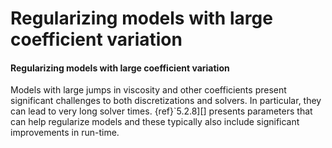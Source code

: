 # Regularizing models with large coefficient variation

#### Regularizing models with large coefficient variation

Models with large jumps in viscosity and other coefficients present
significant challenges to both discretizations and solvers. In particular,
they can lead to very long solver times. {ref}`5.2.8][] presents
parameters that can help regularize models and these typically also include
significant improvements in run-time.
